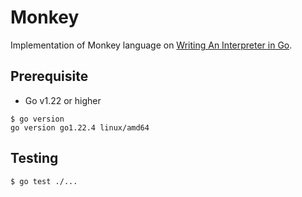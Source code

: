 # Monkey

Implementation of Monkey language on [Writing An Interpreter in Go](https://interpreterbook.com/). 

## Prerequisite

- Go v1.22 or higher

```
$ go version
go version go1.22.4 linux/amd64
```

## Testing

```
$ go test ./...
```